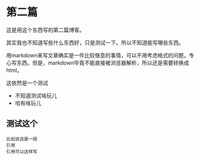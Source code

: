 第二篇
====

这是用这个东西写的第二篇博客。

其实我也不知道写些什么东西好，只是测试一下。所以不知道能写哪些东西。

用markdown来写文章确实是一件比较惬意的事情，可以不用考虑格式的问题，专心写东西。但是，markdown毕竟不能直接被浏览器解析，所以还是需要转换成html。

这依然是一个测试

+ 不知道测试啥玩儿
+ 哈有啥玩儿

## 测试这个

	比如说这是一段
	引用
	引用可以这样写